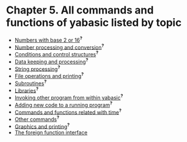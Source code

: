 # Chapter 5. All commands and functions of yabasic listed by topic

 * [Numbers with base 2 or 16]()<sup>**?**</sup>
 * [Number processing and conversion]()<sup>**?**</sup>
 * [Conditions and control structures]()<sup>**?**</sup>
 * [Data keeping and processing]()<sup>**?**</sup>
 * [String processing]()<sup>**?**</sup>
 * [File operations and printing]()<sup>**?**</sup>
 * [Subroutines]()<sup>**?**</sup>
 * [Libraries]()<sup>**?**</sup>
 * [Invoking other program from within yabasic]()<sup>**?**</sup>
 * [Adding new code to a running program]()<sup>**?**</sup>
 * [Commands and functions related with time]()<sup>**?**</sup>
 * [Other commands]()<sup>**?**</sup>
 * [Graphics and printing]()<sup>**?**</sup>
 * [The foreign function interface](the-foreign-function-interface.html)

